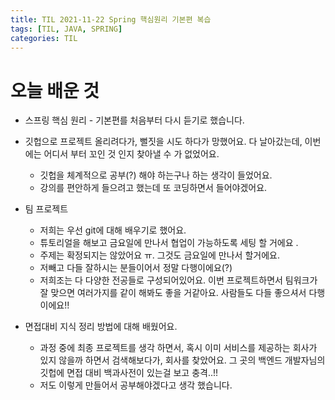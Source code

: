 ```yaml
---
title: TIL 2021-11-22 Spring 핵심원리 기본편 복습
tags: [TIL, JAVA, SPRING]
categories: TIL
---
```


# 오늘 배운 것 

- 스프링 핵심 원리 - 기본편를 처음부터 다시 듣기로 했습니다.
- 깃헙으로 프로젝트 올리려다가, 뻘짓을 시도 하다가 망했어요. 다 날아갔는데, 이번에는 어디서 부터 꼬인 것 인지 찾아낼 수 가 없었어요. 
  - 깃헙을 체계적으로 공부(?) 해야 하는구나 하는 생각이 들었어요. 
  - 강의를 편안하게 들으려고 했는데 또 코딩하면서 들어야겠어요. 


- 팀 프로젝트 
  - 저희는 우선 git에 대해 배우기로 했어요. 
  - 튜토리얼을 해보고 금요일에 만나서 협업이 가능하도록 세팅 할 거에요 .
  - 주제는 확정되지는 않았어요 ㅠ. 그것도 금요일에 만나서 할거에요. 
  - 저빼고 다들 잘하시는 분들이어서 정말 다행이에요(?)
  - 저희조는 다 다양한 전공들로 구성되어있어요. 이번 프로젝트하면서 팀워크가 잘 맞으면 여러가지를 같이 해봐도 좋을 거같아요. 사람들도 다들 좋으셔서 다행이에요!!

- 면접대비 지식 정리 방법에 대해 배웠어요. 
  - 과정 중에 최종 프로젝트를 생각 하면서, 혹시 이미 서비스를 제공하는 회사가 있지 않을까 하면서 검색해보다가, 회사를 찾았어요. 그 곳의 백엔드 개발자님의 깃헙에 면접 대비 백과사전이 있는걸 보고 충격..!! 
  - 저도 이렇게 만들어서 공부해야겠다고 생각 했습니다. 